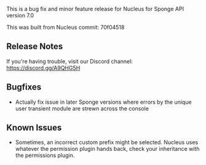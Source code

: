 This is a bug fix and minor feature release for Nucleus for Sponge API version 7.0 

This was built from Nucleus commit: 70f04518

## Release Notes

If you're having trouble, visit our Discord channel: https://discord.gg/A9QHG5H

## Bugfixes

* Actually fix issue in later Sponge versions where errors by the unique user transient module are strewn across the console

## Known Issues

* Sometimes, an incorrect custom prefix might be selected. Nucleus uses whatever the permission plugin hands back, check your inheritance with the permissions plugin.
